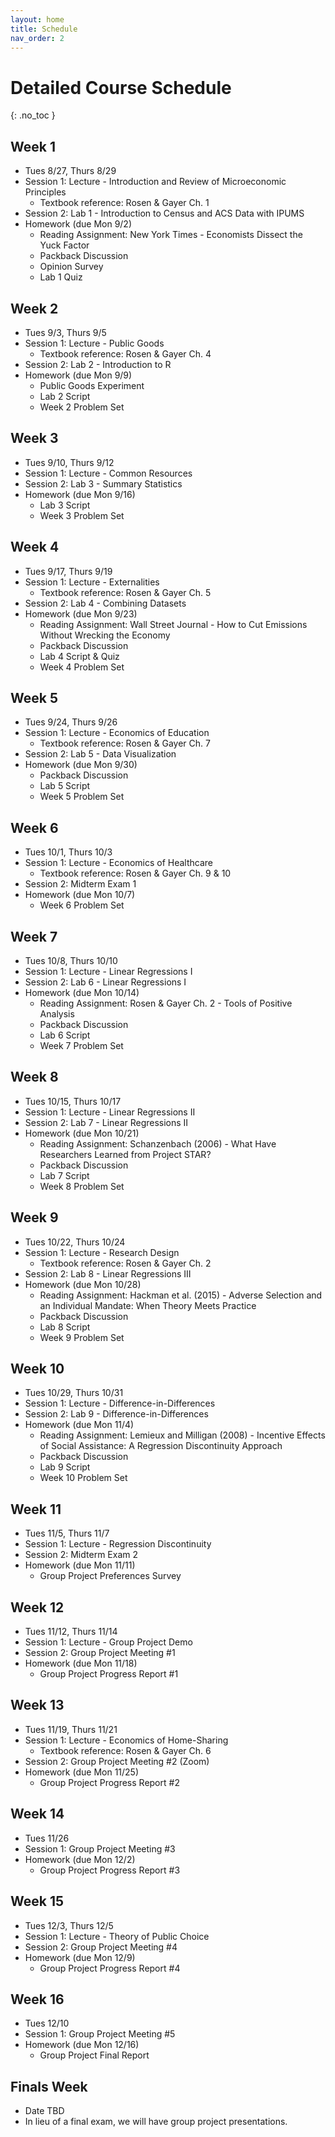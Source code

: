 ```yaml
---
layout: home
title: Schedule
nav_order: 2
---
```


# Detailed Course Schedule
{: .no_toc }

## Week 1
- Tues 8/27, Thurs 8/29
- Session 1: Lecture - Introduction and Review of Microeconomic Principles
  - Textbook reference: Rosen & Gayer Ch. 1
- Session 2: Lab 1 - Introduction to Census and ACS Data with IPUMS
- Homework (due Mon 9/2)
  - Reading Assignment: New York Times - Economists Dissect the Yuck Factor
  - Packback Discussion
  - Opinion Survey
  - Lab 1 Quiz
  
## Week 2
- Tues 9/3, Thurs 9/5
- Session 1: Lecture - Public Goods
  - Textbook reference: Rosen & Gayer Ch. 4
- Session 2: Lab 2 - Introduction to R
- Homework (due Mon 9/9)
  - Public Goods Experiment
  - Lab 2 Script   
  - Week 2 Problem Set
  
## Week 3
- Tues 9/10, Thurs 9/12
- Session 1: Lecture - Common Resources
- Session 2: Lab 3 - Summary Statistics
- Homework (due Mon 9/16)
  - Lab 3 Script 
  - Week 3 Problem Set

## Week 4
- Tues 9/17, Thurs 9/19
- Session 1: Lecture - Externalities
  - Textbook reference: Rosen & Gayer Ch. 5
- Session 2: Lab 4 - Combining Datasets
- Homework (due Mon 9/23)
  - Reading Assignment: Wall Street Journal - How to Cut Emissions Without Wrecking the Economy
  - Packback Discussion
  - Lab 4 Script & Quiz
  - Week 4 Problem Set

## Week 5
- Tues 9/24, Thurs 9/26
- Session 1: Lecture - Economics of Education
  - Textbook reference: Rosen & Gayer Ch. 7
- Session 2: Lab 5 - Data Visualization
- Homework (due Mon 9/30)
  - Packback Discussion
  - Lab 5 Script
  - Week 5 Problem Set

## Week 6
- Tues 10/1, Thurs 10/3
- Session 1: Lecture - Economics of Healthcare
  - Textbook reference: Rosen & Gayer Ch. 9 & 10
- Session 2: Midterm Exam 1
- Homework (due Mon 10/7)
  - Week 6 Problem Set

## Week 7
- Tues 10/8, Thurs 10/10
- Session 1: Lecture - Linear Regressions I
- Session 2: Lab 6 - Linear Regressions I
- Homework (due Mon 10/14)
  - Reading Assignment: Rosen & Gayer Ch. 2 - Tools of Positive Analysis
  - Packback Discussion
  - Lab 6 Script
  - Week 7 Problem Set

## Week 8
- Tues 10/15, Thurs 10/17
- Session 1: Lecture - Linear Regressions II
- Session 2: Lab 7 - Linear Regressions II
- Homework (due Mon 10/21)
  - Reading Assignment: Schanzenbach (2006) - What Have Researchers Learned from Project STAR?
  - Packback Discussion
  - Lab 7 Script 
  - Week 8 Problem Set

## Week 9
- Tues 10/22, Thurs 10/24
- Session 1: Lecture - Research Design
  - Textbook reference: Rosen & Gayer Ch. 2
- Session 2: Lab 8 - Linear Regressions III
- Homework (due Mon 10/28)
  - Reading Assignment: Hackman et al. (2015) - Adverse Selection and an Individual Mandate: When Theory Meets Practice
  - Packback Discussion
  - Lab 8 Script
  - Week 9 Problem Set

## Week 10
- Tues 10/29, Thurs 10/31
- Session 1: Lecture - Difference-in-Differences
- Session 2: Lab 9 - Difference-in-Differences
- Homework (due Mon 11/4)
  - Reading Assignment: Lemieux and Milligan (2008) - Incentive Effects of Social Assistance: A Regression Discontinuity Approach
  - Packback Discussion
  - Lab 9 Script
  - Week 10 Problem Set

## Week 11
- Tues 11/5, Thurs 11/7
- Session 1: Lecture - Regression Discontinuity
- Session 2: Midterm Exam 2
- Homework (due Mon 11/11)
  - Group Project Preferences Survey

## Week 12
- Tues 11/12, Thurs 11/14
- Session 1: Lecture - Group Project Demo
- Session 2: Group Project Meeting #1
- Homework (due Mon 11/18)
  - Group Project Progress Report #1

## Week 13
- Tues 11/19, Thurs 11/21
- Session 1: Lecture - Economics of Home-Sharing
  - Textbook reference: Rosen & Gayer Ch. 6
- Session 2: Group Project Meeting #2 (Zoom)
- Homework (due Mon 11/25)
  - Group Project Progress Report #2

## Week 14
- Tues 11/26
- Session 1: Group Project Meeting #3
- Homework (due Mon 12/2)
  - Group Project Progress Report #3

## Week 15
- Tues 12/3, Thurs 12/5
- Session 1: Lecture - Theory of Public Choice
- Session 2: Group Project Meeting #4
- Homework (due Mon 12/9)
  - Group Project Progress Report #4

## Week 16
- Tues 12/10
- Session 1: Group Project Meeting #5
- Homework (due Mon 12/16)
  - Group Project Final Report
  
## Finals Week
- Date TBD
- In lieu of a final exam, we will have group project presentations.

  


